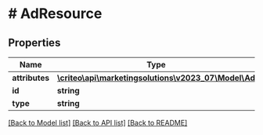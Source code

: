 # # AdResource

## Properties

Name | Type | Description | Notes
------------ | ------------- | ------------- | -------------
**attributes** | [**\criteo\api\marketingsolutions\v2023_07\Model\Ad**](Ad.md) |  | [optional]
**id** | **string** |  | [optional]
**type** | **string** |  | [optional]

[[Back to Model list]](../../README.md#models) [[Back to API list]](../../README.md#endpoints) [[Back to README]](../../README.md)
